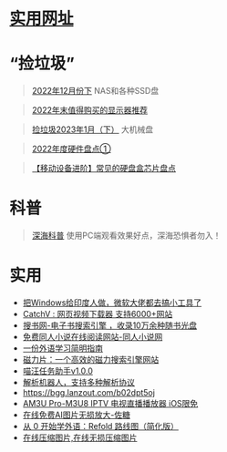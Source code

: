 # [实用网址](https://github.com/noteMay/blog/issues/27)

# “捡垃圾”

> [2022年12月份下](https://mp.weixin.qq.com/s/XJw6ugHlFRhPxqn-pl68CA)
NAS和各种SSD盘

> [2022年末值得购买的显示器推荐](https://mp.weixin.qq.com/s/W-RnnF9k74ik84mKANVAUA)

> [捡垃圾2023年1月（下）](https://mp.weixin.qq.com/s/K1kTwEj4rp5ph9DWm3y0yg)
大机械盘

> [2022年度硬件盘点①](https://mp.weixin.qq.com/s/_Kbfz39yMJA4ymX9BCELyg)

> [【移动设备进阶】常见的硬盘盒芯片盘点](https://mp.weixin.qq.com/s/iHpAsPdqhbK9T_srF_ESIA)

# 科普

> [深海科普](https://neal.fun/deep-sea/)
使用PC端观看效果好点，深海恐惧者勿入！

# 实用

- [把Windows给印度人做，微软大佬都去搞小工具了](https://mp.weixin.qq.com/s/nhSpEC0BCVeVC_o6f8OZ9Q)
- [CatchV : 网页视频下载器 支持6000+网站](https://catchv.fooish.com/)
- [搜书网-电子书搜索引擎 ，收录10万余种随书光盘](https://www.soushu.vip/)
- [免费同人小说在线阅读网站-同人小说网](https://www.trxs.cc/)
- [一份外语学习简明指南](https://wuyagege.substack.com/p/c51)
- [磁力片：一个高效的磁力搜索引擎网站](https://p7.btapp.cc/)
- [喵汪任务助手v1.0.0](https://www.ahhhhfs.com/35964/)
- [解析机器人，支持多种解析协议](https://www.ahhhhfs.com/35901/)
- <https://bgg.lanzout.com/b02dpt5oj>
- [AM3U Pro-M3U8 IPTV 电视直播播放器 iOS限免](https://apps.apple.com/cn/app/am3u-pro/id6443737201)
- [在线免费AI图片无损放大-佐糖](https://picwish.cn/image-enlarger)
- [从 0 开始学外语：Refold 路线图（简化版）](https://zhuanlan.zhihu.com/p/585666622)
- [在线压缩图片,在线无损压缩图片](https://www.bejson.com/ui/compress_img/)